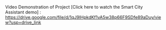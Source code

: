Video Demonstration of Project
[Click here to watch the Smart City Assistant demo]  : https://drive.google.com/file/d/1qJ9lHpkdKf1vA5w38p66F9SDfe89aDuy/view?usp=drive_link
